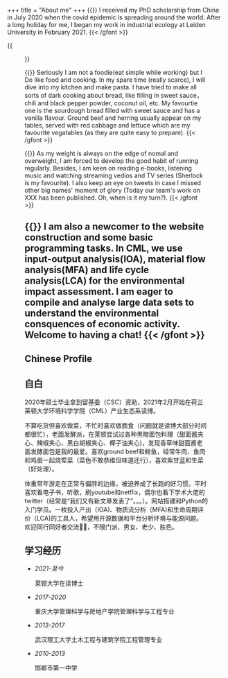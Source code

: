 +++
title = "About me"
+++
{{<gfont font="Kalam" size="15px">}}
I received my PhD scholarship from China in July 2020 when the covid epidemic is spreading around the world. After a long holiday for me, I began my work in industrial ecology at Leiden University in February 2021.
{{< /gfont >}}

{{<figure src="https://chi01pap002files.storage.live.com/y4m9I-mue-Tm6FHkbXceQPXtvyCCANDd1ucBIcFM4wTzNggk_Z9tRvxrGIoJmO_elwpukStnRJ5ZXDy2h7B1vhklP7p959n1bKT4526ukBuTqUv7w0pbSQRo8c2EZHsjwHUpeFf5y89PiYhKW1oYHsiETGSmSwllhDF28Aml6uSe8BGMycmXuL77-1QuyLgG4ZJ?width=1928&height=1163&cropmode=none" caption="My family traveling in Sanya, China">}}

{{<gfont font="Kalam" size="15px">}}
Seriously I am not a foodie(eat simple while working) but I Do like food and cooking. In my spare time (really scarce), I will dive into my kitchen and make pasta. I have tried to make all sorts of dark cooking about bread, like filling in sweet sauce，chili and black pepper powder, coconut oil, etc. My favourtie one is the sourdough bread filled with sweet sauce and has a vanilla flavour. Ground beef and herring usually appear on my tables, served with red cabbage and lettuce which are my favourite vegatables (as they are quite easy to prepare).
{{< /gfont >}}

{{<gfont font="Kalam" size="15px">}}
As my weight is always on the edge of nomal and overweight, I am forced to develop the good habit of running regularly. Besides, I am keen on reading e-books, listening music and watching streaming vedios and TV series (Sherlock is my favourite). I also keep an eye on
tweets in case I missed other big names' moment of glory (Today our team's work on XXX has been published. Oh, when is it my turn?).
{{< /gfont >}}

{{<gfont font="Kalam" size="15px">}}
I am also a newcomer to the website construction and some basic programming tasks. In CML, we use input-output analysis(IOA), material flow analysis(MFA) and life cycle analysis(LCA) for the environmental impact assessment. I am eager to compile and analyse large data sets to understand the environmental consquences of economic activity. Welcome to having a chat!
{{< /gfont >}}
---
## Chinese Profile
## 自白
2020年硕士毕业拿到留基委（CSC）资助，2021年2月开始在荷兰莱顿大学环境科学学院（CML）产业生态系读博。

不算吃货但喜欢做菜，不忙时喜欢做面食（问题就是读博大部分时间都很忙），老面发酵派，在莱顿尝试过各种黑暗面包料理（甜面酱夹心、辣椒夹心、黑白胡椒夹心、椰子油夹心)，发现香草味甜面酱老面发酵面包是我的最爱。喜欢ground beef和鲱鱼，经常牛肉、鱼肉和鸡蛋一起烧荤菜（菜色不敢恭维但味道还行），喜欢紫甘蓝和生菜（好处理）。

体重常年游走在正常与偏胖的边缘，被迫养成了长跑的好习惯。平时喜欢看电子书，听歌，刷youtube和netflix，偶尔也看下学术大佬的twitter（经常是“我们又有新文章发表了”。。。）。网站搭建和Python的入门学员。一枚投入产出（IOA)、物质流分析（MFA)和生命周期评价（LCA)的工具人，希望用开源数据和平台分析环境与能源问题。欢迎同行同好者交流🙋🙋，不限门派、男女、老少、肤色。

## 学习经历

* *2021-至今*     

  莱顿大学在读博士
* *2017-2020*     

  重庆大学管理科学与房地产学院管理科学与工程专业
* *2013-2017*     

  武汉理工大学土木工程与建筑学院工程管理专业  
* *2010-2013*     

  邯郸市第一中学
